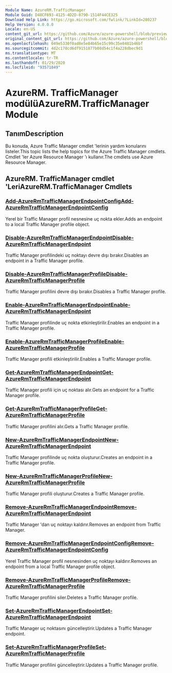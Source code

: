 ```yaml
---
Module Name: AzureRM.TrafficManager
Module Guid: D48CF693-4125-4D2D-8790-1514F44CE325
Download Help Link: https://go.microsoft.com/fwlink/?LinkId=280237
Help Version: 4.0.0.0
Locale: en-US
content_git_url: https://github.com/Azure/azure-powershell/blob/preview/src/ResourceManager/TrafficManager/Commands.TrafficManager2/help/AzureRM.TrafficManager.md
original_content_git_url: https://github.com/Azure/azure-powershell/blob/preview/src/ResourceManager/TrafficManager/Commands.TrafficManager2/help/AzureRM.TrafficManager.md
ms.openlocfilehash: 049e5330f0ad8e5e84b65e15c99c35e8481b46bf
ms.sourcegitcommit: 4d2c178cd6df9151877b08d54c1f4a228dbec9d1
ms.translationtype: MT
ms.contentlocale: tr-TR
ms.lasthandoff: 01/29/2020
ms.locfileid: "93571849"
---
```

# <span data-ttu-id="7cf8d-101">AzureRM. TrafficManager modülü</span><span class="sxs-lookup"><span data-stu-id="7cf8d-101">AzureRM.TrafficManager Module</span></span>
## <span data-ttu-id="7cf8d-102">Tanım</span><span class="sxs-lookup"><span data-stu-id="7cf8d-102">Description</span></span>
<span data-ttu-id="7cf8d-103">Bu konuda, Azure Traffic Manager cmdlet 'lerinin yardım konularını listeler.</span><span class="sxs-lookup"><span data-stu-id="7cf8d-103">This topic lists the help topics for the Azure Traffic Manager cmdlets.</span></span> <span data-ttu-id="7cf8d-104">Cmdlet 'ler Azure Resource Manager 'ı kullanır.</span><span class="sxs-lookup"><span data-stu-id="7cf8d-104">The cmdlets use Azure Resource Manager.</span></span>

## <span data-ttu-id="7cf8d-105">AzureRM. TrafficManager cmdlet 'Leri</span><span class="sxs-lookup"><span data-stu-id="7cf8d-105">AzureRM.TrafficManager Cmdlets</span></span>
### [<span data-ttu-id="7cf8d-106">Add-AzureRmTrafficManagerEndpointConfig</span><span class="sxs-lookup"><span data-stu-id="7cf8d-106">Add-AzureRmTrafficManagerEndpointConfig</span></span>](Add-AzureRmTrafficManagerEndpointConfig.md)
<span data-ttu-id="7cf8d-107">Yerel bir Traffic Manager profil nesnesine uç nokta ekler.</span><span class="sxs-lookup"><span data-stu-id="7cf8d-107">Adds an endpoint to a local Traffic Manager profile object.</span></span>

### [<span data-ttu-id="7cf8d-108">Disable-AzureRmTrafficManagerEndpoint</span><span class="sxs-lookup"><span data-stu-id="7cf8d-108">Disable-AzureRmTrafficManagerEndpoint</span></span>](Disable-AzureRmTrafficManagerEndpoint.md)
<span data-ttu-id="7cf8d-109">Traffic Manager profilindeki uç noktayı devre dışı bırakır.</span><span class="sxs-lookup"><span data-stu-id="7cf8d-109">Disables an endpoint in a Traffic Manager profile.</span></span>

### [<span data-ttu-id="7cf8d-110">Disable-AzureRmTrafficManagerProfile</span><span class="sxs-lookup"><span data-stu-id="7cf8d-110">Disable-AzureRmTrafficManagerProfile</span></span>](Disable-AzureRmTrafficManagerProfile.md)
<span data-ttu-id="7cf8d-111">Traffic Manager profilini devre dışı bırakır.</span><span class="sxs-lookup"><span data-stu-id="7cf8d-111">Disables a Traffic Manager profile.</span></span>

### [<span data-ttu-id="7cf8d-112">Enable-AzureRmTrafficManagerEndpoint</span><span class="sxs-lookup"><span data-stu-id="7cf8d-112">Enable-AzureRmTrafficManagerEndpoint</span></span>](Enable-AzureRmTrafficManagerEndpoint.md)
<span data-ttu-id="7cf8d-113">Traffic Manager profilinde uç nokta etkinleştirilir.</span><span class="sxs-lookup"><span data-stu-id="7cf8d-113">Enables an endpoint in a Traffic Manager profile.</span></span>

### [<span data-ttu-id="7cf8d-114">Enable-AzureRmTrafficManagerProfile</span><span class="sxs-lookup"><span data-stu-id="7cf8d-114">Enable-AzureRmTrafficManagerProfile</span></span>](Enable-AzureRmTrafficManagerProfile.md)
<span data-ttu-id="7cf8d-115">Traffic Manager profili etkinleştirilir.</span><span class="sxs-lookup"><span data-stu-id="7cf8d-115">Enables a Traffic Manager profile.</span></span>

### [<span data-ttu-id="7cf8d-116">Get-AzureRmTrafficManagerEndpoint</span><span class="sxs-lookup"><span data-stu-id="7cf8d-116">Get-AzureRmTrafficManagerEndpoint</span></span>](Get-AzureRmTrafficManagerEndpoint.md)
<span data-ttu-id="7cf8d-117">Traffic Manager profili için uç noktası alır.</span><span class="sxs-lookup"><span data-stu-id="7cf8d-117">Gets an endpoint for a Traffic Manager profile.</span></span>

### [<span data-ttu-id="7cf8d-118">Get-AzureRmTrafficManagerProfile</span><span class="sxs-lookup"><span data-stu-id="7cf8d-118">Get-AzureRmTrafficManagerProfile</span></span>](Get-AzureRmTrafficManagerProfile.md)
<span data-ttu-id="7cf8d-119">Traffic Manager profilini alır.</span><span class="sxs-lookup"><span data-stu-id="7cf8d-119">Gets a Traffic Manager profile.</span></span>

### [<span data-ttu-id="7cf8d-120">New-AzureRmTrafficManagerEndpoint</span><span class="sxs-lookup"><span data-stu-id="7cf8d-120">New-AzureRmTrafficManagerEndpoint</span></span>](New-AzureRmTrafficManagerEndpoint.md)
<span data-ttu-id="7cf8d-121">Traffic Manager profilinde uç nokta oluşturur.</span><span class="sxs-lookup"><span data-stu-id="7cf8d-121">Creates an endpoint in a Traffic Manager profile.</span></span>

### [<span data-ttu-id="7cf8d-122">New-AzureRmTrafficManagerProfile</span><span class="sxs-lookup"><span data-stu-id="7cf8d-122">New-AzureRmTrafficManagerProfile</span></span>](New-AzureRmTrafficManagerProfile.md)
<span data-ttu-id="7cf8d-123">Traffic Manager profili oluşturur.</span><span class="sxs-lookup"><span data-stu-id="7cf8d-123">Creates a Traffic Manager profile.</span></span>

### [<span data-ttu-id="7cf8d-124">Remove-AzureRmTrafficManagerEndpoint</span><span class="sxs-lookup"><span data-stu-id="7cf8d-124">Remove-AzureRmTrafficManagerEndpoint</span></span>](Remove-AzureRmTrafficManagerEndpoint.md)
<span data-ttu-id="7cf8d-125">Traffic Manager 'dan uç noktayı kaldırır.</span><span class="sxs-lookup"><span data-stu-id="7cf8d-125">Removes an endpoint from Traffic Manager.</span></span>

### [<span data-ttu-id="7cf8d-126">Remove-AzureRmTrafficManagerEndpointConfig</span><span class="sxs-lookup"><span data-stu-id="7cf8d-126">Remove-AzureRmTrafficManagerEndpointConfig</span></span>](Remove-AzureRmTrafficManagerEndpointConfig.md)
<span data-ttu-id="7cf8d-127">Yerel Traffic Manager profil nesnesinden uç noktayı kaldırır.</span><span class="sxs-lookup"><span data-stu-id="7cf8d-127">Removes an endpoint from a local Traffic Manager profile object.</span></span>

### [<span data-ttu-id="7cf8d-128">Remove-AzureRmTrafficManagerProfile</span><span class="sxs-lookup"><span data-stu-id="7cf8d-128">Remove-AzureRmTrafficManagerProfile</span></span>](Remove-AzureRmTrafficManagerProfile.md)
<span data-ttu-id="7cf8d-129">Traffic Manager profilini siler.</span><span class="sxs-lookup"><span data-stu-id="7cf8d-129">Deletes a Traffic Manager profile.</span></span>

### [<span data-ttu-id="7cf8d-130">Set-AzureRmTrafficManagerEndpoint</span><span class="sxs-lookup"><span data-stu-id="7cf8d-130">Set-AzureRmTrafficManagerEndpoint</span></span>](Set-AzureRmTrafficManagerEndpoint.md)
<span data-ttu-id="7cf8d-131">Traffic Manager uç noktasını güncelleştirir.</span><span class="sxs-lookup"><span data-stu-id="7cf8d-131">Updates a Traffic Manager endpoint.</span></span>

### [<span data-ttu-id="7cf8d-132">Set-AzureRmTrafficManagerProfile</span><span class="sxs-lookup"><span data-stu-id="7cf8d-132">Set-AzureRmTrafficManagerProfile</span></span>](Set-AzureRmTrafficManagerProfile.md)
<span data-ttu-id="7cf8d-133">Traffic Manager profilini güncelleştirir.</span><span class="sxs-lookup"><span data-stu-id="7cf8d-133">Updates a Traffic Manager profile.</span></span>

